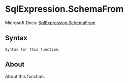 # SqlExpression.SchemaFrom

Microsoft Docs: [SqlExpression.SchemaFrom](https://docs.microsoft.com/en-us/powerquery-m/sqlexpression-schemafrom)

## Syntax

```
Syntax for this function.
```

## About

About this function.

